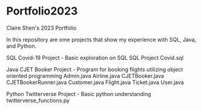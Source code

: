 # Portfolio2023
Claire Shen's 2023 Portfolio

In this repository are ome projects that show my experience with SQL, Java, and Python.

SQL
Covid-19 Project - Basic exploration on SQL
SQL Project Covid.sql

Java
CJET Booker Project - Program for booking flights utilizing object oriented programming
Admin.java
Airline.java
CJETBooker.java
CJETBookerRunner.java
Customer.java
Flight.java
Ticket.java
User.java

Python
Twitterverse Project - Basic python understanding
twitterverse_functions.py
